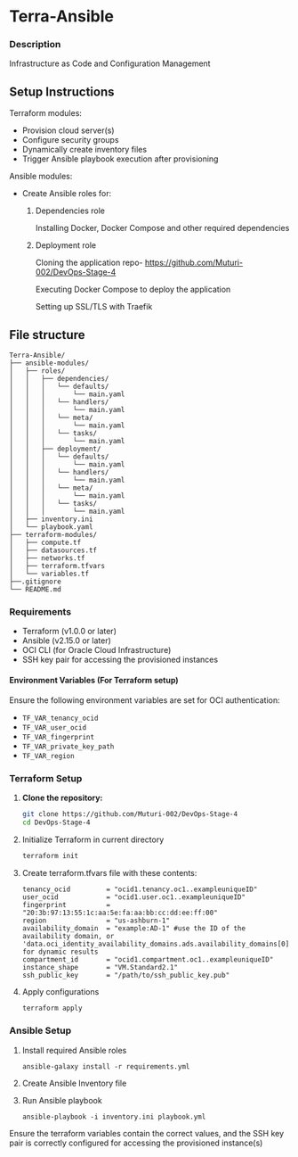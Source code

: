 # Terra-Ansible

### Description
Infrastructure as Code and Configuration Management

## Setup Instructions
Terraform modules:
- Provision cloud server(s)
- Configure security groups
- Dynamically create inventory files
- Trigger Ansible playbook execution after provisioning

Ansible modules:
- Create Ansible roles for:
  1. Dependencies role
     
     Installing Docker, Docker Compose and other required dependencies
  2. Deployment role
     
     Cloning the application repo- https://github.com/Muturi-002/DevOps-Stage-4
     
     Executing Docker Compose to deploy the application
     
     Setting up SSL/TLS with Traefik

## File structure
```
Terra-Ansible/
├── ansible-modules/
│   ├── roles/
│   │   ├── dependencies/
│   │   │   └── defaults/
│   │   │       └── main.yaml
│   │   │   └── handlers/
│   │   │       └── main.yaml
│   │   │   └── meta/
│   │   │       └── main.yaml
│   │   │   └── tasks/
│   │   │       └── main.yaml
│   │   ├── deployment/
│   │   │   └── defaults/
│   │   │       └── main.yaml
│   │   │   └── handlers/
│   │   │       └── main.yaml
│   │   │   └── meta/
│   │   │       └── main.yaml
│   │   │   └── tasks/
│   │   │       └── main.yaml
│   ├── inventory.ini
│   └── playbook.yaml
├── terraform-modules/
│   ├── compute.tf
│   ├── datasources.tf
│   ├── networks.tf
│   ├── terraform.tfvars
│   └── variables.tf
├──.gitignore
└── README.md
```

### Requirements
- Terraform (v1.0.0 or later)
- Ansible (v2.15.0 or later)
- OCI CLI (for Oracle Cloud Infrastructure)
- SSH key pair for accessing the provisioned instances

#### Environment Variables (For Terraform setup)
Ensure the following environment variables are set for OCI authentication:
- `TF_VAR_tenancy_ocid`
- `TF_VAR_user_ocid`
- `TF_VAR_fingerprint`
- `TF_VAR_private_key_path`
- `TF_VAR_region`

### Terraform Setup
1. **Clone the repository:**
   ```bash
   git clone https://github.com/Muturi-002/DevOps-Stage-4
   cd DevOps-Stage-4
   ```
2. Initialize Terraform in current directory

   ```bash
   terraform init
   ```

3. Create terraform.tfvars file with these contents:

   ```hcl
   tenancy_ocid         = "ocid1.tenancy.oc1..exampleuniqueID"
   user_ocid            = "ocid1.user.oc1..exampleuniqueID"
   fingerprint          = "20:3b:97:13:55:1c:aa:5e:fa:aa:bb:cc:dd:ee:ff:00"
   region               = "us-ashburn-1"
   availability_domain  = "example:AD-1" #use the ID of the availability domain, or 'data.oci_identity_availability_domains.ads.availability_domains[0].name' for dynamic results
   compartment_id       = "ocid1.compartment.oc1..exampleuniqueID"
   instance_shape       = "VM.Standard2.1"
   ssh_public_key       = "/path/to/ssh_public_key.pub"
   ```

4. Apply configurations
   ```bash
   terraform apply
   ```

### Ansible Setup
1. Install required Ansible roles

   ```
   ansible-galaxy install -r requirements.yml
   ```

2. Create Ansible Inventory file

3. Run Ansible playbook

   ```
   ansible-playbook -i inventory.ini playbook.yml
   ```

Ensure the terraform variables contain the correct values, and the SSH key pair is correctly configured for accessing the provisioned instance(s)
